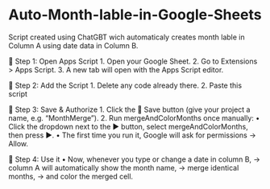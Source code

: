 # Auto-Month-lable-in-Google-Sheets
Script created using ChatGBT wich automaticaly creates month lable in Column A using date data in Column B. 

🔹 Step 1: Open Apps Script
	1.	Open your Google Sheet.
	2.	Go to Extensions > Apps Script.
	3.	A new tab will open with the Apps Script editor.

🔹 Step 2: Add the Script
	1.	Delete any code already there.
	2.	Paste this script

 🔹 Step 3: Save & Authorize
	1.	Click the 💾 Save button (give your project a name, e.g. “MonthMerge”).
	2.	Run mergeAndColorMonths once manually:
	•	Click the dropdown next to the ▶️ button, select mergeAndColorMonths, then press ▶️.
	•	The first time you run it, Google will ask for permissions → Allow.

🔹 Step 4: Use it
	•	Now, whenever you type or change a date in column B,
→ column A will automatically show the month name,
→ merge identical months,
→ and color the merged cell.
